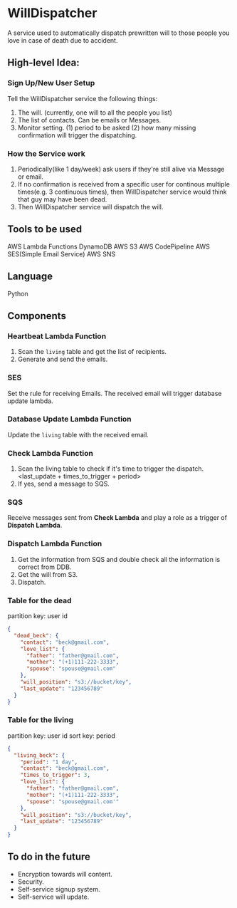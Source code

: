 # WillDispatcher
A service used to automatically dispatch prewritten will to those people you love in case of death due to accident.

## High-level Idea:

### Sign Up/New User Setup
Tell the WillDispatcher service the following things:
1. The will. (currently, one will to all the people you list)
1. The list of contacts. Can be emails or Messages.
1. Monitor setting. (1) period to be asked (2) how many missing confirmation will trigger the dispatching.

### How the Service work
1. Periodically(like 1 day/week) ask users if they're still alive via Message or email.
1. If no confirmation is received from a specific user for continous multiple times(e.g. 3 continuous times), then WillDispatcher service would think that guy may have been dead.
1. Then WillDispatcher service will dispatch the will.

## Tools to be used
AWS Lambda Functions
DynamoDB
AWS S3
AWS CodePipeline
AWS SES(Simple Email Service)
AWS SNS

## Language
Python

## Components

### Heartbeat Lambda Function
1. Scan the `living` table and get the list of recipients.
1. Generate and send the emails.

### SES
Set the rule for receiving Emails. The received email will trigger database update lambda.

### Database Update Lambda Function
Update the `living` table with the received email.

### Check Lambda Function
1. Scan the living table to check if it's time to trigger the dispatch. <last_update + times_to_trigger + period>
1. If yes, send a message to SQS.

### SQS
Receive messages sent from **Check Lambda** and play a role as a trigger of **Dispatch Lambda**.

### Dispatch Lambda Function
1. Get the information from SQS and double check all the information is correct from DDB.
1. Get the will from S3.
1. Dispatch.


### Table for the dead
partition key: user id

```json
{
  "dead_beck": {
    "contact": "beck@gmail.com",
    "love_list": {
      "father": "father@gmail.com",
      "mother": "(+1)111-222-3333",
      "spouse": "spouse@gmail.com"
    },
    "will_position": "s3://bucket/key",
    "last_update": "123456789"
  }
}
```
### Table for the living
partition key: user id
sort key: period

```json
{
  "living_beck": {
    "period": "1 day",
    "contact": "beck@gmail.com",
    "times_to_trigger": 3,
    "love_list": {
      "father": "father@gmail.com",
      "mother": "(+1)111-222-3333",
      "spouse": "spouse@gmail.com'"
    },
    "will_position": "s3://bucket/key",
    "last_update": "123456789"
  }
}
```

## To do in the future
* Encryption towards will content.
* Security.
* Self-service signup system.
* Self-service will update.
